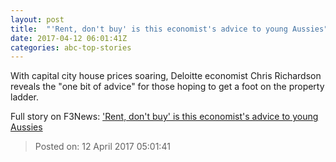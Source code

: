 ```yaml
---
layout: post
title:  "'Rent, don't buy' is this economist's advice to young Aussies"
date: 2017-04-12 06:01:41Z
categories: abc-top-stories
---
```


With capital city house prices soaring, Deloitte economist Chris Richardson reveals the "one bit of advice" for those hoping to get a foot on the property ladder.


Full story on F3News: ['Rent, don't buy' is this economist's advice to young Aussies](http://www.f3nws.com/n/fmR3G)

> Posted on: 12 April 2017 05:01:41
